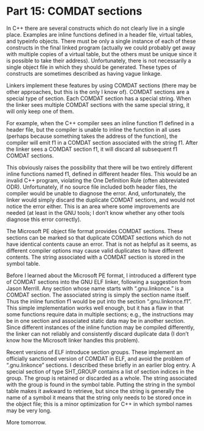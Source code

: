 # Part 15: COMDAT sections

In C++ there are several constructs which do not clearly live in a single place. Examples are inline functions defined in a header file, virtual tables, and typeinfo objects. There must be only a single instance of each of these constructs in the final linked program (actually we could probably get away with multiple copies of a virtual table, but the others must be unique since it is possible to take their address). Unfortunately, there is not necessarily a single object file in which they should be generated. These types of constructs are sometimes described as having vague linkage.

Linkers implement these features by using COMDAT sections (there may be other approaches, but this is the only I know of). COMDAT sections are a special type of section. Each COMDAT section has a special string. When the linker sees multiple COMDAT sections with the same special string, it will only keep one of them.

For example, when the C++ compiler sees an inline function f1 defined in a header file, but the compiler is unable to inline the function in all uses (perhaps because something takes the address of the function), the compiler will emit f1 in a COMDAT section associated with the string f1. After the linker sees a COMDAT section f1, it will discard all subsequent f1 COMDAT sections.

This obviously raises the possibility that there will be two entirely different inline functions named f1, defined in different header files. This would be an invalid C++ program, violating the One Definition Rule (often abbreviated ODR). Unfortunately, if no source file included both header files, the compiler would be unable to diagnose the error. And, unfortunately, the linker would simply discard the duplicate COMDAT sections, and would not notice the error either. This is an area where some improvements are needed (at least in the GNU tools; I don’t know whether any other tools diagnose this error correctly).

The Microsoft PE object file format provides COMDAT sections. These sections can be marked so that duplicate COMDAT sections which do not have identical contents cause an error. That is not as helpful as it seems, as different compiler options may cause valid duplicates to have different contents. The string associated with a COMDAT section is stored in the symbol table.

Before I learned about the Microsoft PE format, I introduced a different type of COMDAT sections into the GNU ELF linker, following a suggestion from Jason Merrill. Any section whose name starts with “.gnu.linkonce.” is a COMDAT section. The associated string is simply the section name itself. Thus the inline function f1 would be put into the section “.gnu.linkonce.f1”. This simple implementation works well enough, but it has a flaw in that some functions require data in multiple sections; e.g., the instructions may be in one section and associated static data may be in another section. Since different instances of the inline function may be compiled differently, the linker can not reliably and consistently discard duplicate data (I don’t know how the Microsoft linker handles this problem).

Recent versions of ELF introduce section groups. These implement an officially sanctioned version of COMDAT in ELF, and avoid the problem of “.gnu.linkonce” sections. I described these briefly in an earlier blog entry. A special section of type SHT\_GROUP contains a list of section indices in the group. The group is retained or discarded as a whole. The string associated with the group is found in the symbol table. Putting the string in the symbol table makes it awkward to retrieve, but since the string is generally the name of a symbol it means that the string only needs to be stored once in the object file; this is a minor optimization for C++ in which symbol names may be very long.

More tomorrow.
